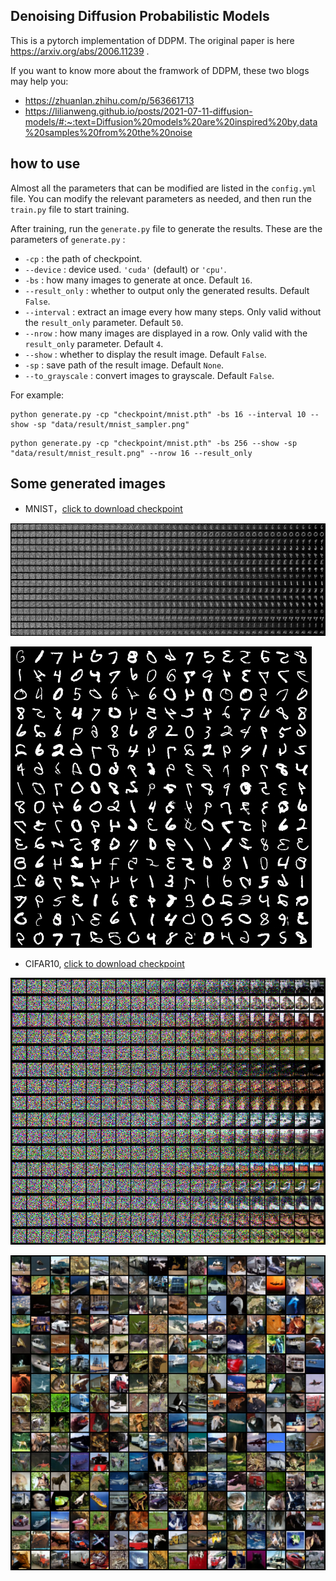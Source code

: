 ## Denoising Diffusion Probabilistic Models

This is a pytorch implementation of DDPM. The original paper is here https://arxiv.org/abs/2006.11239 .

If you want to know more about the framwork of DDPM, these two blogs may help you: 

* https://zhuanlan.zhihu.com/p/563661713
* https://lilianweng.github.io/posts/2021-07-11-diffusion-models/#:~:text=Diffusion%20models%20are%20inspired%20by,data%20samples%20from%20the%20noise



## how to use

Almost all the parameters that can be modified are listed in the `config.yml` file. You can modify the relevant parameters as needed, and then run the `train.py` file to start training.

After training, run the `generate.py` file to generate the results. These are the parameters of `generate.py` :

* `-cp` : the path of checkpoint.
* `--device` : device used. `'cuda'` (default) or `'cpu'`.
* `-bs` : how many images to generate at once. Default  `16`.
* `--result_only` : whether to output only the generated results. Default  `False`.
* `--interval` : extract an image every how many steps. Only valid without the `result_only` parameter. Default  `50`.
* `--nrow` : how many images are displayed in a row. Only valid with the `result_only` parameter. Default  `4`.
* `--show` : whether to display the result image. Default  `False`.
* `-sp` : save path of the result image. Default  `None`.
* `--to_grayscale` : convert images to grayscale. Default  `False`.

For example:

```shell
python generate.py -cp "checkpoint/mnist.pth" -bs 16 --interval 10 --show -sp "data/result/mnist_sampler.png"
```

```shell
python generate.py -cp "checkpoint/mnist.pth" -bs 256 --show -sp "data/result/mnist_result.png" --nrow 16 --result_only
```



## Some generated images

* MNIST，[click to download checkpoint](https://drive.google.com/file/d/1gwhczBWOjUtw4Fz_y2PidyKnrUsMSN8t/view?usp=drive_link)


![](data/result/mnist_sampler.png)



![](data/result/mnist_result.png)



* CIFAR10, [click to download checkpoint](https://drive.google.com/file/d/1NYHGtg_gNKi4GB_-cKbM3nRLHRO3d3xL/view?usp=drive_link)

![](data/result/cifar10_sampler.png)



![](data/result/cifar10_result.png)